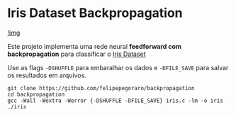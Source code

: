 # Iris Dataset Backpropagation

[!img](./img/iris.jpeg)

Este projeto implementa uma rede neural **feedforward com backpropagation** para classificar o [Iris Dataset](https://www.kaggle.com/datasets/uciml/iris)

Use as flags `-DSHUFFLE` para embaralhar os dados e `-DFILE_SAVE` para salvar os resultados em arquivos.

```
git clone https://github.com/felipepegoraro/backpropagation
cd backpropagation
gcc -Wall -Wextra -Werror {-DSHUFFLE -DFILE_SAVE} iris.c -lm -o iris
./iris
```
